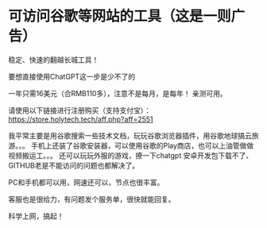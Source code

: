 # 可访问谷歌等网站的工具（这是一则广告）
稳定、快速的翻越长城工具！

要想直接使用ChatGPT这一步是少不了的


一年只需16美元（合RMB110多），注意不是每月，是每年！
亲测可用。


请使用以下链接进行注册购买（支持支付宝）：
https://store.holytech.tech/aff.php?aff=2551

我平常主要是用谷歌搜索一些技术文档，玩玩谷歌浏览器插件，用谷歌地球搞云旅游。。。
手机上还装了谷歌安装器，可以使用谷歌的Play商店，也可以上油管做做视频搬运工。。。
还可以玩玩外服的游戏，撩一下chatgpt
安卓开发包下载不了、GITHUB老是不能访问的问题也都解决了。

PC和手机都可以用，网速还可以，节点也很丰富。

客服也是很给力，有问题发个服务单，很快就能回复。

科学上网，搞起！
